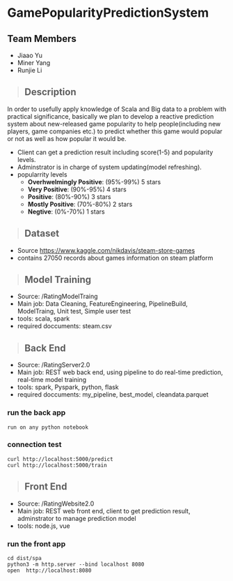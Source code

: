 # GamePopularityPredictionSystem
## Team Members
- Jiaao Yu
- Miner Yang
- Runjie Li

> ## Description
In order to usefully apply knowledge of Scala and Big data to a problem with practical significance, basically we plan to develop a reactive prediction system about new-released game popularity to help people(including new players, game companies etc.) to predict whether this game would popular or not as well as how popular it would be.
- Client can get a prediction result including score(1-5) and popularity levels. 
- Adminstrator is in charge of system updating(model refreshing).
- popularrity levels
  - **Overhwelmingly Positive**: (95%-99%) 5 stars
  - **Very Positive**: (90%-95%) 4 stars
  - **Positive**: (80%-90%) 3 stars
  - **Mostly Positive**: (70%-80%) 2 stars
  - **Negtive**: (0%-70%) 1 stars


> ## Dataset
-	Source https://www.kaggle.com/nikdavis/steam-store-games
-	contains 27050 records about games information on steam platform

> ## Model Training
  - Source: /RatingModelTraing
  - Main job: Data Cleaning, FeatureEngineering, PipelineBuild, ModelTraing, Unit test, Simple user test
  - tools: scala, spark
  - required doccuments: steam.csv

> ## Back End
  - Source: /RatingServer2.0
  - Main job: REST web back end, using pipeline to do real-time prediction, real-time model training
  - tools: spark, Pyspark, python, flask
  - required doccuments: my_pipeline, best_model, cleandata.parquet
  ### run the back app
  ```
  run on any python notebook 
  ```
  ### connection test 
  ```
  curl http://localhost:5000/predict 
  curl http://localhost:5000/train
  ```
  
  
> ## Front End
  - Source: /RatingWebsite2.0
  - Main job: REST web front end, client to get prediction result, adminstrator to manage prediction model
  - tools: node.js, vue
  ### run the front app
  ```
  cd dist/spa
  python3 -m http.server --bind localhost 8080
  open  http://localhost:8080
  ```





